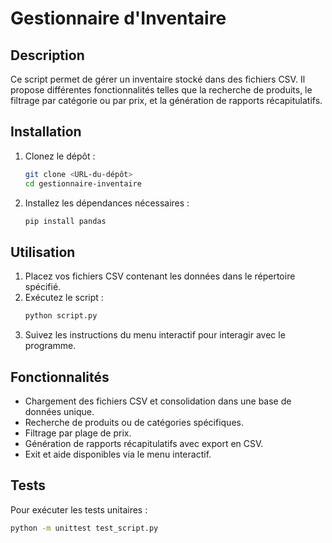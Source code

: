 # Gestionnaire d'Inventaire

## Description
Ce script permet de gérer un inventaire stocké dans des fichiers CSV. Il propose différentes fonctionnalités telles que la recherche de produits, le filtrage par catégorie ou par prix, et la génération de rapports récapitulatifs.

## Installation
1. Clonez le dépôt :
   ```bash
   git clone <URL-du-dépôt>
   cd gestionnaire-inventaire
   ```

2. Installez les dépendances nécessaires :
   ```bash
   pip install pandas
   ```

## Utilisation
1. Placez vos fichiers CSV contenant les données dans le répertoire spécifié.
2. Exécutez le script :
   ```bash
   python script.py
   ```
3. Suivez les instructions du menu interactif pour interagir avec le programme.

## Fonctionnalités
- Chargement des fichiers CSV et consolidation dans une base de données unique.
- Recherche de produits ou de catégories spécifiques.
- Filtrage par plage de prix.
- Génération de rapports récapitulatifs avec export en CSV.
- Exit et aide disponibles via le menu interactif.

## Tests
Pour exécuter les tests unitaires :
```bash
python -m unittest test_script.py
```
